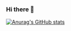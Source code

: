 ### Hi there 👋
[![Anurag's GitHub stats](https://github-readme-stats.vercel.app/api?username=master-of-zen&count_private=true&theme=radical)](https://github.com/anuraghazra/github-readme-stats)
